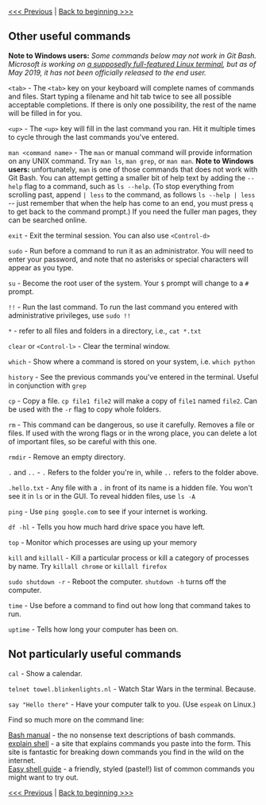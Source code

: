 [<<< Previous](11-summary.md) | [Back to beginning >>>](../README.md)

## Other useful commands

**Note to Windows users:** *Some commands below may not work in Git Bash. Microsoft is working on [a supposedly full-featured Linux terminal](https://github.com/microsoft/Terminal), but as of May 2019, it has not been officially released to the end user.*

`<tab>` - The `<tab>` key on your keyboard will complete names of commands and files. Start typing a filename and hit tab twice to see all possible acceptable completions. If there is only one possibility, the rest of the name will be filled in for you.

`<up>` - The `<up>` key will fill in the last command you ran. Hit it multiple times to cycle through the last commands you've entered.

`man <command name>` - The `man` or manual command will provide information on any UNIX command. Try `man ls`, `man grep`, or `man man`. **Note to Windows users:** unfortunately, `man` is one of those commands that does not work with Git Bash. You can attempt getting a smaller bit of help text by adding the `--help` flag to a command, such as `ls --help`. (To stop everything from scrolling past, append `| less` to the command, as follows `ls --help | less` -- just remember that when the help has come to an end, you must press `q` to get back to the command prompt.) If you need the fuller man pages, they can be searched online.

`exit` - Exit the terminal session. You can also use `<Control-d>`

`sudo` - Run before a command to run it as an administrator. You will need to enter your password, and note that no asterisks or special characters will appear as you type. 

`su` - Become the root user of the system. Your `$` prompt will change to a `#` prompt.

`!!` - Run the last command. To run the last command you entered with administrative privileges, use `sudo !!`

`*` - refer to all files and folders in a directory, i.e., `cat *.txt`

`clear` or `<Control-l>` - Clear the terminal window.

`which` - Show where a command is stored on your system, i.e. `which python`

`history` - See the previous commands you've entered in the terminal. Useful in conjunction with `grep`

`cp` - Copy a file. `cp file1 file2` will make a copy of `file1` named `file2`. Can be used with the `-r` flag to copy whole folders.

`rm` - This command can be dangerous, so use it carefully. Removes a file or files. If used with the wrong flags or in the wrong place, you can delete a lot of important files, so be careful with this one.

`rmdir` - Remove an empty directory.

`.` and `..` - `.` Refers to the folder you're in, while `..` refers to the folder above.

`.hello.txt` - Any file with a `.` in front of its name is a hidden file. You won't see it in `ls` or in the GUI. To reveal hidden files, use `ls -A`

`ping` - Use `ping google.com` to see if your internet is working.

`df -hl` - Tells you how much hard drive space you have left.

`top` - Monitor which processes are using up your memory

`kill` and `killall` - Kill a particular process or kill a category of processes by name. Try `killall chrome` or `killall firefox`

`sudo shutdown -r` - Reboot the computer. `shutdown -h` turns off the computer. 

`time` - Use before a command to find out how long that command takes to run.

`uptime` - Tells how long your computer has been on.

## Not particularly useful commands

`cal` - Show a calendar.

`telnet towel.blinkenlights.nl` - Watch Star Wars in the terminal. Because.

`say "Hello there"` - Have your computer talk to you. (Use `espeak` on Linux.)

Find so much more on the command line:

[Bash manual](https://www.gnu.org/software/bash/manual/bashref.html) - the no nonsense text descriptions of bash commands.  
[explain shell](https://explainshell.com/) - a site that explains commands you paste into the form. This site is fantastic for breaking down commands you find in the wild on the internet.  
[Easy shell guide](https://lucasviola.github.io/easyshell/) - a friendly, styled (pastel!) list of common commands you might want to try out.

[<<< Previous](11-summary.md) | [Back to beginning >>>](../README.md)
